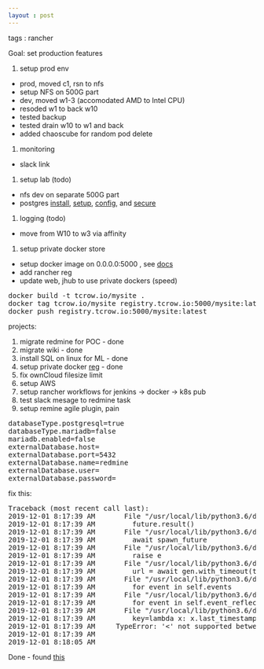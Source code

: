 ```yaml
---
layout : post
---
```

tags : rancher	

Goal:  set production features

1. setup prod env
 - prod, moved c1, rsn to nfs
 - setup NFS on 500G part
 - dev, moved w1-3 (accomodated AMD to Intel CPU) 
 - resoded w1 to back w10
 - tested backup
 - tested drain w10 to w1 and back
 - added chaoscube for random pod delete
1. monitoring
 - slack link
1. setup lab (todo)
 - nfs dev on separate 500G part
 - postgres [install](https://en.opensuse.org/SDB:PostgreSQL), [setup](https://thebuild.com/presentations/not-your-job-pgconf-us-2017.pdf), [config](https://www.digitalocean.com/community/tutorials/how-to-install-and-use-postgresql-on-ubuntu-18-04), and [secure](http://www.project-open.com/en/howto-postgresql-port-secure-remote-access)
1. logging (todo)
 - move from W10 to w3 via affinity 
1. setup private docker store
 - setup docker image on 0.0.0.0:5000 , see [docs](https://docs.docker.com/registry/deploying/)
 - add rancher reg
 - update web, jhub to use private dockers (speed)
  
<pre>
docker build -t tcrow.io/mysite .
docker tag tcrow.io/mysite registry.tcrow.io:5000/mysite:latest
docker push registry.tcrow.io:5000/mysite:latest
</pre>
projects:

1. migrate redmine for POC - done
1. migrate wiki - done
1. install SQL on linux for ML - done	
1. setup private docker [reg](https://docs.docker.com/registry/deploying/) - done
1. fix ownCloud filesize limit
1. setup AWS
1. setup rancher workflows for jenkins -> docker -> k8s pub
1. test slack mesage to redmine task
1. setup remine agile plugin, pain

<pre>
databaseType.postgresql=true	 	
databaseType.mariadb=false	 	
mariadb.enabled=false
externalDatabase.host=
externalDatabase.port=5432
externalDatabase.name=redmine	 	
externalDatabase.user=
externalDatabase.password=
</pre>

fix this:

<pre>
Traceback (most recent call last):
2019-12-01 8:17:39 AM       File "/usr/local/lib/python3.6/dist-packages/tornado/gen.py", line 589, in error_callback
2019-12-01 8:17:39 AM         future.result()
2019-12-01 8:17:39 AM       File "/usr/local/lib/python3.6/dist-packages/jupyterhub/handlers/base.py", line 807, in finish_user_spawn
2019-12-01 8:17:39 AM         await spawn_future
2019-12-01 8:17:39 AM       File "/usr/local/lib/python3.6/dist-packages/jupyterhub/user.py", line 642, in spawn
2019-12-01 8:17:39 AM         raise e
2019-12-01 8:17:39 AM       File "/usr/local/lib/python3.6/dist-packages/jupyterhub/user.py", line 546, in spawn
2019-12-01 8:17:39 AM         url = await gen.with_timeout(timedelta(seconds=spawner.start_timeout), f)
2019-12-01 8:17:39 AM       File "/usr/local/lib/python3.6/dist-packages/kubespawner/spawner.py", line 1740, in _start
2019-12-01 8:17:39 AM         for event in self.events
2019-12-01 8:17:39 AM       File "/usr/local/lib/python3.6/dist-packages/kubespawner/spawner.py", line 1491, in events
2019-12-01 8:17:39 AM         for event in self.event_reflector.events:
2019-12-01 8:17:39 AM       File "/usr/local/lib/python3.6/dist-packages/kubespawner/spawner.py", line 72, in events
2019-12-01 8:17:39 AM         key=lambda x: x.last_timestamp,
2019-12-01 8:17:39 AM     TypeError: '<' not supported between instances of 'datetime.datetime' and 'NoneType'
2019-12-01 8:17:39 AM 
2019-12-01 8:18:05 AM 
</pre>

Done - found [this](https://github.com/jupyterhub/kubespawner/issues/354)
